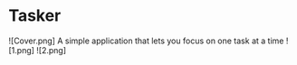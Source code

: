 # Tasker
![Cover.png]
 A simple application that lets you focus on one task at a time
![1.png]
![2.png]
